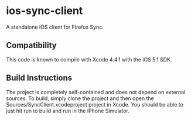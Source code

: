 ios-sync-client
===============

A standalone iOS client for Firefox Sync.

Compatibility
-------------

This code is known to compile with Xcode 4.4.1 with the iOS 5.1 SDK.

Build Instructions
------------------

The project is completely self-contained and does not depend on external sources. To build, simply clone the project and then open the Sources/SyncClient.xcodeproject project in Xcode. You should be able to just hit run to build and run in the iPhone Simulator.
